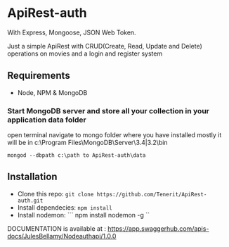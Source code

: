# ApiRest-auth

With Express, Mongoose, JSON Web Token.

Just a simple ApiRest with CRUD(Create, Read, Update and Delete) operations on movies and a login and register system

## Requirements
* Node, NPM & MongoDB


### Start MongoDB server and store all your collection in your application data folder

open terminal navigate to mongo folder where you have installed mostly it will be in c:\Program Files\MongoDB\Server\3.4|3.2\bin

```
mongod --dbpath c:\path to ApiRest-auth\data
```

## Installation
* Clone this repo: ``` git clone https://github.com/Tenerit/ApiRest-auth.git ```
* Install dependecies: ``` npm install ```
* Install nodemon: ``` npm install nodemon -g ``


DOCUMENTATION is available at : https://app.swaggerhub.com/apis-docs/JulesBellamy/Nodeauthapi/1.0.0

